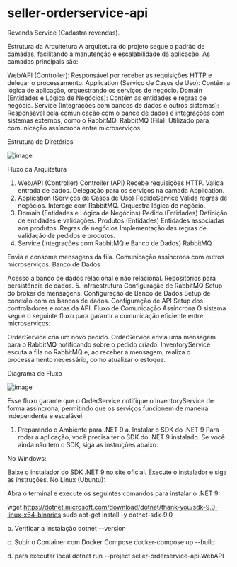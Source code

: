 # seller-orderservice-api
Revenda Service (Cadastra revendas).

Estrutura da Arquitetura
A arquitetura do projeto segue o padrão de camadas, facilitando a manutenção e escalabilidade da aplicação. As camadas principais são:

Web/API (Controller): Responsável por receber as requisições HTTP e delegar o processamento.
Application (Serviço de Casos de Uso): Contém a lógica de aplicação, orquestrando os serviços de negócio.
Domain (Entidades e Lógica de Negócios): Contém as entidades e regras de negócio.
Service (Integrações com bancos de dados e outros sistemas): Responsável pela comunicação com o banco de dados e integrações com sistemas externos, como o RabbitMQ.
RabbitMQ (Fila): Utilizado para comunicação assíncrona entre microserviços.

Estrutura de Diretórios

![image](https://github.com/user-attachments/assets/2fde9b29-8610-42eb-897c-831f65099b5f)


Fluxo da Arquitetura
1. Web/API (Controller)
Controller (API)
Recebe requisições HTTP.
Valida entrada de dados.
Delegação para os serviços na camada Application.
2. Application (Serviços de Casos de Uso)
PedidoService
Valida regras de negócios.
Interage com RabbitMQ.
Orquestra lógica de negócio.
3. Domain (Entidades e Lógica de Negócios)
Pedido (Entidades)
Definição de entidades e validações.
Produtos (Entidades)
Entidades associadas aos produtos.
Regras de negócios
Implementação das regras de validação de pedidos e produtos.
4. Service (Integrações com RabbitMQ e Banco de Dados)
RabbitMQ

Envia e consome mensagens da fila.
Comunicação assíncrona com outros microserviços.
Banco de Dados

Acesso a banco de dados relacional e não relacional.
Repositórios para persistência de dados.
5. Infraestrutura
Configuração de RabbitMQ
Setup do broker de mensagens.
Configuração de Banco de Dados
Setup de conexão com os bancos de dados.
Configuração de API
Setup dos controladores e rotas da API.
Fluxo de Comunicação Assíncrona
O sistema segue o seguinte fluxo para garantir a comunicação eficiente entre microserviços:

OrderService cria um novo pedido.
OrderService envia uma mensagem para o RabbitMQ notificando sobre o pedido criado.
InventoryService escuta a fila no RabbitMQ e, ao receber a mensagem, realiza o processamento necessário, como atualizar o estoque.

Diagrama de Fluxo

![image](https://github.com/user-attachments/assets/c997c642-235c-4055-9d64-0cbdf604331c)


Esse fluxo garante que o OrderService notifique o InventoryService de forma assíncrona, permitindo que os serviços funcionem de maneira independente e escalável.


1. Preparando o Ambiente para .NET 9
a. Instalar o SDK do .NET 9
Para rodar a aplicação, você precisa ter o SDK do .NET 9 instalado. Se você ainda não tem o SDK, siga as instruções abaixo:

No Windows:

Baixe o instalador do SDK .NET 9 no site oficial.
Execute o instalador e siga as instruções.
No Linux (Ubuntu):

Abra o terminal e execute os seguintes comandos para instalar o .NET 9:

wget https://dotnet.microsoft.com/download/dotnet/thank-you/sdk-9.0-linux-x64-binaries
sudo apt-get install -y dotnet-sdk-9.0


b. Verificar a Instalação
dotnet --version

c. Subir o Container com Docker Compose
docker-compose up --build

d. para executar local
dotnet run --project seller-orderservice-api.WebAPI
